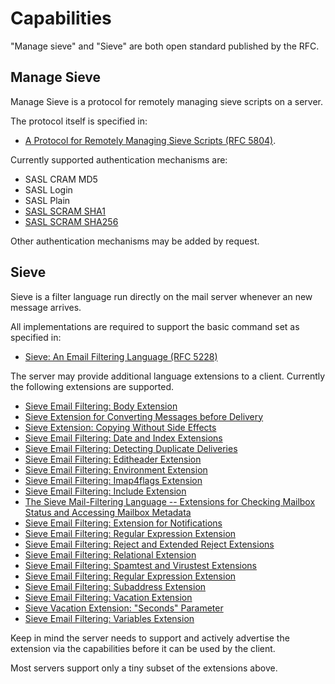 # Capabilities

"Manage sieve" and "Sieve" are both open standard published by the RFC.

## Manage Sieve

Manage Sieve is a protocol for remotely managing sieve scripts on a server.

The protocol itself is specified in:
* [A Protocol for Remotely Managing Sieve Scripts (RFC 5804)](https://wiki.tools.ietf.org/html/rfc5804).

Currently supported authentication mechanisms are:
* SASL CRAM MD5
* SASL Login
* SASL Plain
* [SASL SCRAM SHA1](https://tools.ietf.org/html/rfc5802)
* [SASL SCRAM SHA256](https://tools.ietf.org/html/rfc7677)

Other authentication mechanisms may be added by request.

## Sieve

Sieve is a filter language run directly on the mail server whenever an new message arrives.

All implementations are required to support the basic command set as specified in:
* [Sieve: An Email Filtering Language (RFC 5228)](https://tools.ietf.org/html/rfc5228)


The server may provide additional language extensions to a client. Currently the following extensions are supported.

* [Sieve Email Filtering: Body Extension](https://tools.ietf.org/rfc/rfc5173)
* [Sieve Extension for Converting Messages before Delivery](https://tools.ietf.org/rfc/rfc6558.txt)
* [Sieve Extension: Copying Without Side Effects](https://tools.ietf.org/rfc/rfc3894.txt)
* [Sieve Email Filtering: Date and Index Extensions](https://tools.ietf.org/rfc/rfc5260.txt)
* [Sieve Email Filtering: Detecting Duplicate Deliveries](https://tools.ietf.org/rfc/rfc7352.txt)
* [Sieve Email Filtering: Editheader Extension](https://tools.ietf.org/rfc/rfc5293.txt)
* [Sieve Email Filtering: Environment Extension](https://tools.ietf.org/rfc/rfc5183.txt)
* [Sieve Email Filtering: Imap4flags Extension](https://tools.ietf.org/rfc/rfc5232.txt)
* [Sieve Email Filtering: Include Extension](https://tools.ietf.org/rfc/rfc6609.txt)
* [The Sieve Mail-Filtering Language -- Extensions for Checking Mailbox Status and Accessing Mailbox Metadata](https://tools.ietf.org/rfc/rfc5490.txt)
* [Sieve Email Filtering: Extension for Notifications](https://tools.ietf.org/rfc/rfc5435.txt)
* [Sieve Email Filtering: Regular Expression Extension](https://tools.ietf.org/id/draft-ietf-sieve-regex-01.txt)
* [Sieve Email Filtering: Reject and Extended Reject Extensions](https://tools.ietf.org/rfc/rfc5429.txt)
* [Sieve Email Filtering: Relational Extension](https://tools.ietf.org/rfc/rfc5231)
* [Sieve Email Filtering: Spamtest and Virustest Extensions](https://tools.ietf.org/rfc/rfc5235.txt)
* [Sieve Email Filtering: Regular Expression Extension](https://tools.ietf.org/id/draft-ietf-sieve-regex-01.txt)
* [Sieve Email Filtering: Subaddress Extension](https://tools.ietf.org/rfc/rfc5233.txt)
* [Sieve Email Filtering: Vacation Extension](https://tools.ietf.org/rfc/rfc5230.txt)
* [Sieve Vacation Extension: "Seconds" Parameter](https://tools.ietf.org/rfc/rfc6131.txt)
* [Sieve Email Filtering: Variables Extension](https://tools.ietf.org/rfc/rfc5229.txt)

Keep in mind the server needs to support and actively advertise the extension via the capabilities before it can be used by the client.

Most servers support only a tiny subset of the extensions above.